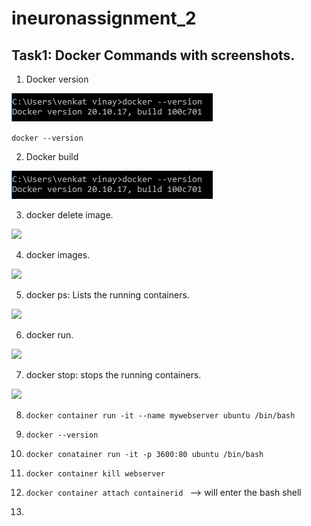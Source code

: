 # ineuronassignment_2

## Task1: Docker Commands with screenshots.

01. Docker version 

![](./images/docker_version.png)

``` docker --version ```

02. Docker build


![](./images/docker_version.png)



03. docker delete image.



![](./images/docker_deleteimage.png)




04. docker images.



![](./images/docker_images.png)




05. docker ps: Lists the running containers.





![](./images/docker_ps.png)





06. docker run. 



![](./images/docker_run.png)






07. docker stop: stops the running containers.



![](./images/docker_stop.png)


08.  ``` docker container run -it --name mywebserver ubuntu /bin/bash ``` 

09.  `docker --version`

10. `docker conatainer run -it -p 3600:80 ubuntu /bin/bash `

11. ` docker container kill webserver `

12. `docker container attach containerid ` --> will enter the bash shell
13. 
